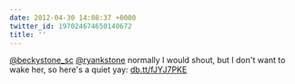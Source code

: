 ```yaml
---
date: 2012-04-30 14:08:37 +0000
twitter_id: 197024674650140672
title: ''
---
```




[@beckystone_sc](https://twitter.com/beckystone_sc) [@ryankstone](https://twitter.com/ryankstone) normally I would shout, but I don't want to wake her, so here's a quiet yay: [db.tt/fJYJ7PKE](http://db.tt/fJYJ7PKE)
